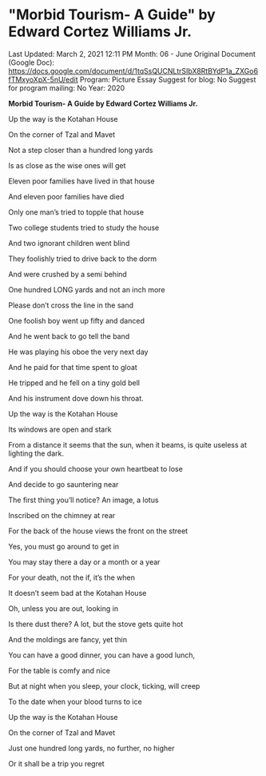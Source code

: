 # "Morbid Tourism- A Guide" by Edward Cortez Williams Jr.

Last Updated: March 2, 2021 12:11 PM
Month: 06 - June
Original Document (Google Doc): https://docs.google.com/document/d/1tqSsQUCNLtrSIbX8RtBYdP1a_ZXGo6fTMxyoXpX-5nU/edit
Program: Picture Essay
Suggest for blog: No
Suggest for program mailing: No
Year: 2020

**Morbid Tourism- A Guide by Edward Cortez Williams Jr.**

Up the way is the Kotahan House

On the corner of Tzal and Mavet

Not a step closer than a hundred long yards

Is as close as the wise ones will get

Eleven poor families have lived in that house

And eleven poor families have died

Only one man’s tried to topple that house

Two college students tried to study the house

And two ignorant children went blind

They foolishly tried to drive back to the dorm

And were crushed by a semi behind

One hundred LONG yards and not an inch more

Please don’t cross the line in the sand

One foolish boy went up fifty and danced

And he went back to go tell the band

He was playing his oboe the very next day

And he paid for that time spent to gloat

He tripped and he fell on a tiny gold bell

And his instrument dove down his throat.

Up the way is the Kotahan House

Its windows are open and stark

From a distance it seems that the sun, when it beams, is quite useless at lighting the dark.

And if you should choose your own heartbeat to lose

And decide to go sauntering near

The first thing you’ll notice? An image, a lotus

Inscribed on the chimney at rear

For the back of the house views the front on the street

Yes, you must go around to get in

You may stay there a day or a month or a year

For your death, not the if, it’s the when

It doesn’t seem bad at the Kotahan House

Oh, unless you are out, looking in

Is there dust there? A lot, but the stove gets quite hot

And the moldings are fancy, yet thin

You can have a good dinner, you can have a good lunch,

For the table is comfy and nice

But at night when you sleep, your clock, ticking, will creep

To the date when your blood turns to ice

Up the way is the Kotahan House

On the corner of Tzal and Mavet

Just one hundred long yards, no further, no higher

Or it shall be a trip you regret